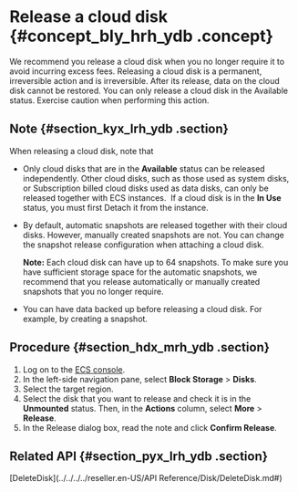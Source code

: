 # Release a cloud disk {#concept_bly_hrh_ydb .concept}

We recommend you release a cloud disk when you no longer require it to avoid incurring excess fees. Releasing a cloud disk is a permanent, irreversible action and is irreversible. After its release, data on the cloud disk cannot be restored. You can only release a cloud disk in the Available status. Exercise caution when performing this action.

## Note {#section_kyx_lrh_ydb .section}

When releasing a cloud disk, note that

-   Only cloud disks that are in the **Available** status can be released independently. Other cloud disks, such as those used as system disks, or Subscription billed cloud disks used as data disks, can only be released together with ECS instances.  If a cloud disk is in the **In Use** status, you must first Detach it from the instance.

-   By default, automatic snapshots are released together with their cloud disks. However, manually created snapshots are not. You can change the snapshot release configuration when attaching a cloud disk.

    **Note:** Each cloud disk can have up to 64 snapshots. To make sure you have sufficient storage space for the automatic snapshots, we recommend that you release automatically or manually created snapshots that you no longer require.

-   You can have data backed up before releasing a cloud disk. For example, by creating a snapshot.


## Procedure {#section_hdx_mrh_ydb .section}

1.  Log on to the [ECS console](https://partners-intl.console.aliyun.com/#/ecs).
2.  In the left-side navigation pane, select **Block Storage** \> **Disks**.
3.  Select the target region.
4.  Select the disk that you want to release and check it is in the **Unmounted** status. Then, in the **Actions** column, select **More** \> **Release**.
5.  In the Release dialog box, read the note and click **Confirm Release**.

## Related API {#section_pyx_lrh_ydb .section}

[DeleteDisk](../../../../reseller.en-US/API Reference/Disk/DeleteDisk.md#)

